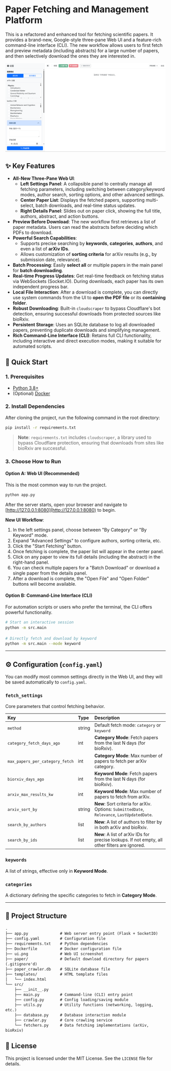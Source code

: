 # Paper Fetching and Management Platform

This is a refactored and enhanced tool for fetching scientific papers. It provides a brand-new, Google-style three-pane Web UI and a feature-rich command-line interface (CLI). The new workflow allows users to first fetch and preview metadata (including abstracts) for a large number of papers, and then selectively download the ones they are interested in.

![Web UI Screenshot](ui.png)

## ✨ Key Features

- **All-New Three-Pane Web UI**:
    - **Left Settings Panel**: A collapsible panel to centrally manage all fetching parameters, including switching between category/keyword modes, author search, sorting options, and other advanced settings.
    - **Center Paper List**: Displays the fetched papers, supporting multi-select, batch downloads, and real-time status updates.
    - **Right Details Panel**: Slides out on paper click, showing the full title, authors, abstract, and action buttons.
- **Preview Before Download**: The new workflow first retrieves a list of paper metadata. Users can read the abstracts before deciding which PDFs to download.
- **Powerful Search Capabilities**:
    - Supports precise searching by **keywords**, **categories**, **authors**, and even a list of **arXiv IDs**.
    - Allows customization of **sorting criteria** for arXiv results (e.g., by submission date, relevance).
- **Batch Processing**: Easily **select all** or multiple papers in the main panel for **batch downloading**.
- **Real-time Progress Updates**: Get real-time feedback on fetching status via WebSockets (Socket.IO). During downloads, each paper has its own independent progress bar.
- **Local File Interaction**: After a download is complete, you can directly use system commands from the UI to **open the PDF file** or its **containing folder**.
- **Robust Downloading**: Built-in `cloudscraper` to bypass Cloudflare's bot detection, ensuring successful downloads from protected sources like bioRxiv.
- **Persistent Storage**: Uses an SQLite database to log all downloaded papers, preventing duplicate downloads and simplifying management.
- **Rich Command-Line Interface (CLI)**: Retains full CLI functionality, including interactive and direct execution modes, making it suitable for automated scripts.

## 🚀 Quick Start

### 1. Prerequisites
- [Python 3.8+](https://www.python.org/)
- (Optional) [Docker](https://www.docker.com/)

### 2. Install Dependencies
After cloning the project, run the following command in the root directory:
```bash
pip install -r requirements.txt
```
> **Note**: `requirements.txt` includes `cloudscraper`, a library used to bypass Cloudflare protection, ensuring that downloads from sites like bioRxiv are successful.

### 3. Choose How to Run

#### Option A: Web UI (Recommended)
This is the most common way to run the project.
```bash
python app.py
```
After the server starts, open your browser and navigate to [http://127.0.0.1:8080](http://127.0.0.1:8080) to begin.

**New UI Workflow**:
1. In the left settings panel, choose between "By Category" or "By Keyword" mode.
2. Expand "Advanced Settings" to configure authors, sorting criteria, etc.
3. Click the "Start Fetching" button.
4. Once fetching is complete, the paper list will appear in the center panel.
5. Click on any paper to view its full details (including the abstract) in the right-hand panel.
6. You can check multiple papers for a "Batch Download" or download a single paper from the details panel.
7. After a download is complete, the "Open File" and "Open Folder" buttons will become available.

#### Option B: Command-Line Interface (CLI)
For automation scripts or users who prefer the terminal, the CLI offers powerful functionality.
```bash
# Start an interactive session
python -m src.main

# Directly fetch and download by keyword
python -m src.main --mode keyword
```

---

## ⚙️ Configuration (`config.yaml`)

You can modify most common settings directly in the Web UI, and they will be saved automatically to `config.yaml`.

### `fetch_settings`
Core parameters that control fetching behavior.

| Key | Type | Description |
| :--- | :--- | :--- |
| `method` | string | Default fetch mode: `category` or `keyword` |
| `category_fetch_days_ago` | int | **Category Mode**: Fetch papers from the last N days (for bioRxiv). |
| `max_papers_per_category_fetch` | int | **Category Mode**: Max number of papers to fetch per arXiv category. |
| `biorxiv_days_ago` | int | **Keyword Mode**: Fetch papers from the last N days (for bioRxiv). |
| `arxiv_max_results_kw` | int | **Keyword Mode**: Max number of papers to fetch from arXiv. |
| `arxiv_sort_by` | string | **New**: Sort criteria for arXiv. Options: `SubmittedDate`, `Relevance`, `LastUpdatedDate`. |
| `search_by_authors` | list | **New**: A list of authors to filter by in both arXiv and bioRxiv. |
| `search_by_ids` | list | **New**: A list of arXiv IDs for precise lookups. If not empty, all other filters are ignored. |

### `keywords`
A list of strings, effective only in **Keyword Mode**.

### `categories`
A dictionary defining the specific categories to fetch in **Category Mode**.

---

## 📁 Project Structure
```
.
├── app.py              # Web server entry point (Flask + SocketIO)
├── config.yaml         # Configuration file
├── requirements.txt    # Python dependencies
├── Dockerfile          # Docker configuration file
├── ui.png              # Web UI screenshot
├── paper/              # Default download directory for papers (.gitignore'd)
├── paper_crawler.db    # SQLite database file
├── templates/          # HTML template files
│   └── index.html
└── src/
    ├── __init__.py
    ├── main.py         # Command-line (CLI) entry point
    ├── config.py       # Config loading/saving module
    ├── utils.py        # Utility functions (networking, logging, etc.)
    ├── database.py     # Database interaction module
    ├── crawler.py      # Core crawling service
    └── fetchers.py     # Data fetching implementations (arXiv, bioRxiv)
```

## 📄 License
This project is licensed under the MIT License. See the `LICENSE` file for details.
